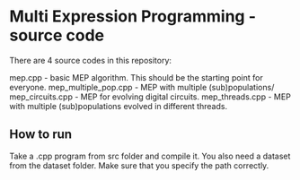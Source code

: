 # Multi Expression Programming - source code

There are 4 source codes in this repository:

mep.cpp - basic MEP algorithm. This should be the starting point for everyone.
mep_multiple_pop.cpp - MEP with multiple (sub)populations/
mep_circuits.cpp - MEP for evolving digital circuits.
mep_threads.cpp - MEP with multiple (sub)populations evolved in different threads.

## How to run

Take a .cpp program from src folder and compile it.
You also need a dataset from the dataset folder. Make sure that you specify the path correctly.
